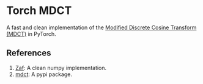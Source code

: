 # Torch MDCT

A fast and clean implementation of the [Modified Discrete Cosine Transform (MDCT)](https://en.wikipedia.org/wiki/Modified_discrete_cosine_transform) in PyTorch.

## References

1. [Zaf](https://github.com/zafarrafii/Zaf-Python): A clean numpy implementation.
2. [mdct](https://github.com/nils-werner/mdct/tree/master/mdct): A pypi package.
